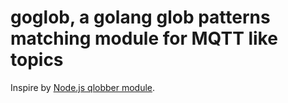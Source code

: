 # goglob, a golang glob patterns matching module for MQTT like topics

Inspire by [Node.js qlobber module](https://github.com/davedoesdev/qlobber).
